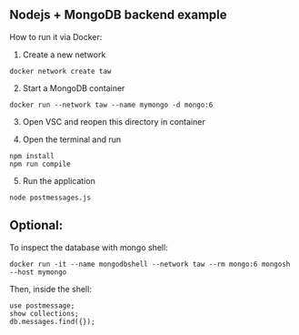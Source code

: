 Nodejs + MongoDB backend example
---

How to run it via Docker:

1. Create a new network

```
docker network create taw
```


2. Start a MongoDB container 

```
docker run --network taw --name mymongo -d mongo:6
```


3. Open VSC and reopen this directory in container


4. Open the terminal and run

```
npm install
npm run compile
```

5. Run the application

```
node postmessages.js
```


Optional:
---

To inspect the database with mongo shell:

```
docker run -it --name mongodbshell --network taw --rm mongo:6 mongosh --host mymongo
```

Then, inside the shell:

```
use postmessage;
show collections;
db.messages.find({});
```